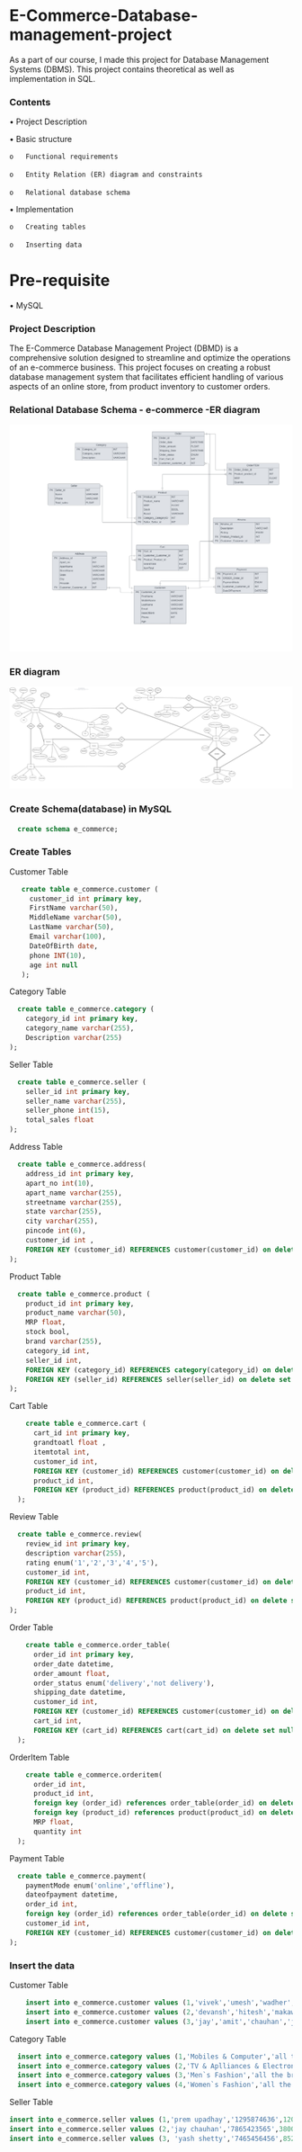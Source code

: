 # E-Commerce-Database-management-project

  As a part of our course, I made this project for Database Management Systems (DBMS). This project contains theoretical as well as implementation in SQL.
  
### Contents
  •	Project Description
  
  •	Basic structure
  
    o	Functional requirements
    
    o	Entity Relation (ER) diagram and constraints
    
    o	Relational database schema
    
  •	Implementation
  
    o	Creating tables
    
    o	Inserting data
    
# Pre-requisite
  •	MySQL
  
### Project Description
  The E-Commerce Database Management Project (DBMD) is a comprehensive solution designed to streamline and optimize the operations of an e-commerce business. This project focuses on creating a robust database management system that facilitates efficient handling of various aspects of an online store, from product inventory to customer orders.

### Relational Database Schema - e-commerce -ER diagram

![alt text](https://github.com/vivekuw/E-Commerce-Database-management-project/blob/23a0b08070f5fe22a055910cafc06d86dc3befb6/E%20commerce%20ER%20Diagram.jpg)

### ER diagram 

![alt text](https://github.com/vivekuw/E-Commerce-Database-management-project/blob/a83d9c48c82ffd18dee02c13f42e87b7069faf67/ECommerce.jpg)

### Create Schema(database) in MySQL
```sql
  create schema e_commerce;
```
### Create Tables

  Customer Table
 
 ```sql
    create table e_commerce.customer (
      customer_id int primary key,
      FirstName varchar(50),
      MiddleName varchar(50),
      LastName varchar(50),
      Email varchar(100),
      DateOfBirth date,
      phone INT(10),
      age int null
    );

 ```
  Category Table
  
  ```sql
    create table e_commerce.category (
      category_id int primary key,
      category_name varchar(255),
      Description varchar(255)
  );
```
  Seller Table
  
  ```sql
    create table e_commerce.seller (
      seller_id int primary key,
      seller_name varchar(255),
      seller_phone int(15),
      total_sales float
  );
```
  Address Table
  
  ```sql
    create table e_commerce.address(
      address_id int primary key,
      apart_no int(10),
      apart_name varchar(255),
      streetname varchar(255),
      state varchar(255),
      city varchar(255),
      pincode int(6),
      customer_id int ,
      FOREIGN KEY (customer_id) REFERENCES customer(customer_id) on delete cascade on update no action
  );
```
  Product Table
  
  ```sql
    create table e_commerce.product (
      product_id int primary key,
      product_name varchar(50),
      MRP float,
      stock bool,
      brand varchar(255),
      category_id int,
      seller_id int,
      FOREIGN KEY (category_id) REFERENCES category(category_id) on delete set null on update no action,
      FOREIGN KEY (seller_id) REFERENCES seller(seller_id) on delete set null on update no action
  );
```
  Cart Table
  
```sql
    create table e_commerce.cart (
      cart_id int primary key,
      grandtoatl float ,
      itemtotal int,
      customer_id int,
      FOREIGN KEY (customer_id) REFERENCES customer(customer_id) on delete set null on update no action,
      product_id int,
      FOREIGN KEY (product_id) REFERENCES product(product_id) on delete set null on update no action
  );
```
  Review Table
  
  ```sql
    create table e_commerce.review(
      review_id int primary key,
      description varchar(255),
      rating enum('1','2','3','4','5'),
      customer_id int,
      FOREIGN KEY (customer_id) REFERENCES customer(customer_id) on delete set null on update no action,
      product_id int,
      FOREIGN KEY (product_id) REFERENCES product(product_id) on delete set null on update no action
);
```
  Order Table
  
```sql
    create table e_commerce.order_table(
      order_id int primary key,
      order_date datetime,
      order_amount float,
      order_status enum('delivery','not delivery'),
      shipping_date datetime,
      customer_id int,
      FOREIGN KEY (customer_id) REFERENCES customer(customer_id) on delete set null on update no action,
      cart_id int,
      FOREIGN KEY (cart_id) REFERENCES cart(cart_id) on delete set null on update no action
  );
```

  OrderItem Table

```sql
    create table e_commerce.orderitem(
      order_id int,
      product_id int,
      foreign key (order_id) references order_table(order_id) on delete set null on update no action,
      foreign key (product_id) references product(product_id) on delete set null on update no action,
      MRP float,
      quantity int
  );
```

  Payment Table

  ```sql
    create table e_commerce.payment(
      paymentMode enum('online','offline'),
      dateofpayment datetime,
      order_id int,
      foreign key (order_id) references order_table(order_id) on delete set null on update no action,
      customer_id int,
      FOREIGN KEY (customer_id) REFERENCES customer(customer_id) on delete set null on update no action
  );	
```

### Insert the data

  Customer Table
  ```sql
      insert into e_commerce.customer values (1,'vivek','umesh','wadher','wadhervivek6904@gmail.com','2004-09-06',2147483647,0);
      insert into e_commerce.customer values (2,'devansh','hitesh','makawana','devansh@gmail.com','2004-05-23',2147483647,0);
      insert into e_commerce.customer values (3,'jay','amit','chauhan','jay@gmail.com','2004-05-02',2147483647,0);
```

  Category Table
  
  ```sql
    insert into e_commerce.category values (1,'Mobiles & Computer','all the brands are there like phone, tablets, PC, Desktop '); 
    insert into e_commerce.category values (2,'TV & Aplliances & Electronics','all the brands are there like tv smart, tv oled, mixer and many more'); 
    insert into e_commerce.category values (3,'Men`s Fashion','all the brands are there like t-Shirts, jeans, shirts,etc'); 
    insert into e_commerce.category values (4,'Women`s Fashion','all the brands are there like shorts,one pic, kurti, t-shirt,jeans,etc');
```

  Seller Table
  
  ```sql
  insert into e_commerce.seller values (1,'prem upadhay','1295874636',12000.75);  
  insert into e_commerce.seller values (2,'jay chauhan','7865423565',38000.20);  
  insert into e_commerce.seller values (3, 'yash shetty','7465456456',8529.23);
```














